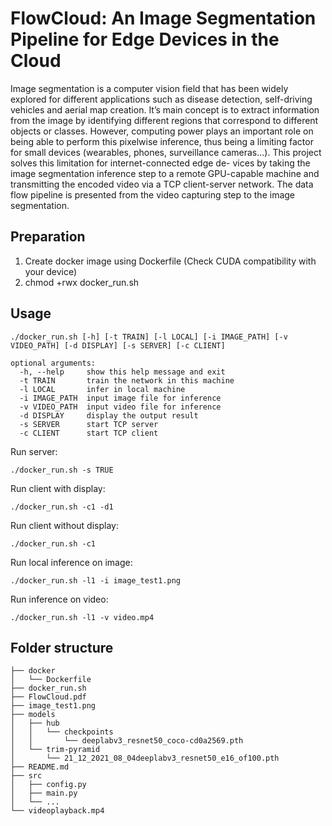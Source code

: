 # FlowCloud: An Image Segmentation Pipeline for Edge Devices in the Cloud

Image segmentation is a computer vision field that
has been widely explored for different applications such as disease
detection, self-driving vehicles and aerial map creation. It’s main
concept is to extract information from the image by identifying
different regions that correspond to different objects or classes.
However, computing power plays an important role on being able
to perform this pixelwise inference, thus being a limiting factor
for small devices (wearables, phones, surveillance cameras...).
This project solves this limitation for internet-connected edge de-
vices by taking the image segmentation inference step to a remote
GPU-capable machine and transmitting the encoded video via a
TCP client-server network. The data flow pipeline is presented
from the video capturing step to the image segmentation.

## Preparation
1. Create docker image using Dockerfile (Check CUDA compatibility with your device)
2. chmod +rwx docker_run.sh

## Usage

```
./docker_run.sh [-h] [-t TRAIN] [-l LOCAL] [-i IMAGE_PATH] [-v VIDEO_PATH] [-d DISPLAY] [-s SERVER] [-c CLIENT]

optional arguments:
  -h, --help     show this help message and exit
  -t TRAIN       train the network in this machine
  -l LOCAL       infer in local machine
  -i IMAGE_PATH  input image file for inference
  -v VIDEO_PATH  input video file for inference
  -d DISPLAY     display the output result
  -s SERVER      start TCP server
  -c CLIENT      start TCP client

```

Run server:
```
./docker_run.sh -s TRUE
```

Run client with display:
```
./docker_run.sh -c1 -d1
```

Run client without display:
```
./docker_run.sh -c1
```

Run local inference on image:
```
./docker_run.sh -l1 -i image_test1.png
```

Run inference on video:
```
./docker_run.sh -l1 -v video.mp4
```

## Folder structure
```
├── docker
│   └── Dockerfile
├── docker_run.sh
├── FlowCloud.pdf
├── image_test1.png
├── models
│   ├── hub
│   │   └── checkpoints
│   │       └── deeplabv3_resnet50_coco-cd0a2569.pth
│   └── trim-pyramid
│       └── 21_12_2021_08_04deeplabv3_resnet50_e16_of100.pth
├── README.md
├── src
│   ├── config.py
│   ├── main.py
│   └── ...
└── videoplayback.mp4
```